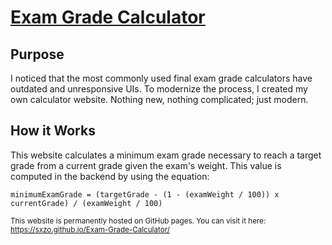 # [Exam Grade Calculator](https://sxzo.github.io/Exam-Grade-Calculator/)

## Purpose
I noticed that the most commonly used final exam grade calculators have outdated and unresponsive UIs. To modernize the process, I created my own calculator website. Nothing new, nothing complicated; just modern. 

## How it Works
This website calculates a minimum exam grade necessary to reach a target grade from a current grade given the exam's weight. This value is computed in the backend by using the equation:

```minimumExamGrade = (targetGrade - (1 - (examWeight / 100)) x currentGrade) / (examWeight / 100)```




<sub>This website is permanently hosted on GitHub pages. You can visit it here: https://sxzo.github.io/Exam-Grade-Calculator/ <sub>

